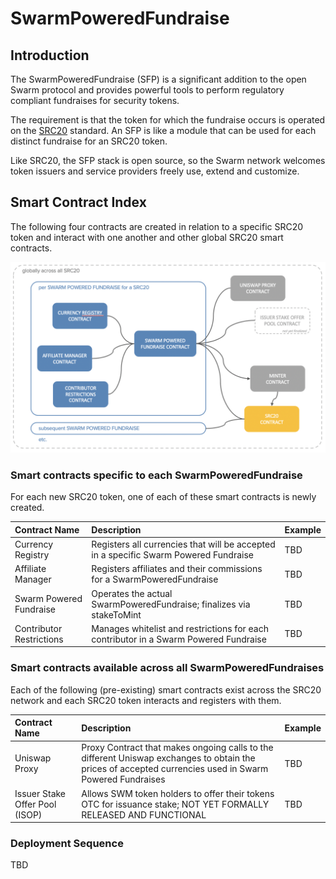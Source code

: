 # SwarmPoweredFundraise

## Introduction

The SwarmPoweredFundraise \(SFP\) is a significant addition to the open Swarm protocol and provides powerful tools to perform regulatory compliant fundraises for security tokens.

The requirement is that the token for which the fundraise occurs is operated on the [SRC20](https://www.swarm.fund/src20) standard. An SFP is like a module that can be used for each distinct fundraise for an SRC20 token.

Like SRC20, the SFP stack is open source, so the Swarm network welcomes token issuers and service providers freely use, extend and customize.

## Smart Contract Index

The following four contracts are created in relation to a specific SRC20 token and interact with one another and other global SRC20 smart contracts.

![](../../.gitbook/assets/spf-overview.png)

### Smart contracts specific to each SwarmPoweredFundraise

For each new SRC20 token, one of each of these smart contracts is newly created.

| Contract Name | Description | Example |
| :--- | :--- | :--- |
| Currency Registry | Registers all currencies that will be accepted in a specific Swarm Powered Fundraise | TBD |
| Affiliate Manager | Registers affiliates and their commissions for a SwarmPoweredFundraise | TBD |
| Swarm Powered Fundraise | Operates the actual SwarmPoweredFundraise; finalizes via stakeToMint | TBD |
| Contributor Restrictions | Manages whitelist and restrictions for each contributor in a Swarm Powered Fundraise | TBD |

### Smart contracts available across all SwarmPoweredFundraises

Each of the following \(pre-existing\) smart contracts exist across the SRC20 network and each SRC20 token interacts and registers with them.

| Contract Name | Description | Example |
| :--- | :--- | :--- |
| Uniswap Proxy | Proxy Contract that makes ongoing calls to the different Uniswap exchanges to obtain the prices of accepted currencies used in Swarm Powered Fundraises | TBD |
| Issuer Stake Offer Pool \(ISOP\) | Allows SWM token holders to offer their tokens OTC for issuance stake; NOT YET FORMALLY RELEASED AND FUNCTIONAL | TBD |

### Deployment Sequence

TBD

